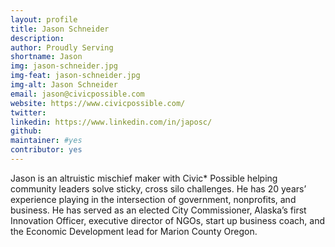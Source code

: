 ```yaml
---
layout: profile
title: Jason Schneider
description: 
author: Proudly Serving
shortname: Jason
img: jason-schneider.jpg
img-feat: jason-schneider.jpg
img-alt: Jason Schneider
email: jason@civicpossible.com
website: https://www.civicpossible.com/
twitter: 
linkedin: https://www.linkedin.com/in/japosc/
github: 
maintainer: #yes
contributor: yes
---
```


Jason is an altruistic mischief maker with Civic* Possible helping community leaders solve sticky, cross silo challenges. He has 20 years’ experience playing in the intersection of government, nonprofits, and business. He has served as an elected City Commissioner, Alaska’s first Innovation Officer, executive director of NGOs, start up business coach, and the Economic Development lead for Marion County Oregon.
